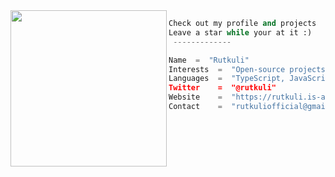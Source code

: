 <img align="left" src="[https://i.imgur.com/EiAIQq1.gif](https://user-images.githubusercontent.com/44347946/171066945-17879ba9-7ba2-4909-b409-8ce3bd8344c5.jpg)" width="250" /> 

```python
Check out my profile and projects
Leave a star while your at it :)
 -------------

Name  =  "Rutkuli"
Interests  =  "Open-source projects, Development, UI & UX design"
Languages  =  "TypeScript, JavaScript, C++
Twitter    =  "@rutkuli"
Website    =  "https://rutkuli.is-a.dev"
Contact    =  "rutkuliofficial@gmail.com"
```
